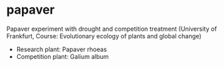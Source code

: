 # papaver
Papaver experiment with drought and competition treatment (University of Frankfurt, Course: Evolutionary ecology of plants and global change)

* Research plant: Papaver rhoeas
* Competition plant: Galium album
